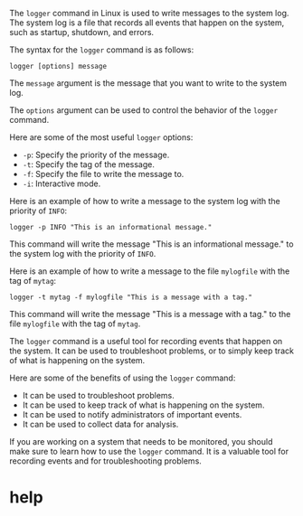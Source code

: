 The `logger` command in Linux is used to write messages to the system log. The system log is a file that records all events that happen on the system, such as startup, shutdown, and errors.

The syntax for the `logger` command is as follows:

```
logger [options] message
```

The `message` argument is the message that you want to write to the system log.

The `options` argument can be used to control the behavior of the `logger` command.

Here are some of the most useful `logger` options:

* `-p`: Specify the priority of the message.
* `-t`: Specify the tag of the message.
* `-f`: Specify the file to write the message to.
* `-i`: Interactive mode.

Here is an example of how to write a message to the system log with the priority of `INFO`:

```
logger -p INFO "This is an informational message."
```

This command will write the message "This is an informational message." to the system log with the priority of `INFO`.

Here is an example of how to write a message to the file `mylogfile` with the tag of `mytag`:

```
logger -t mytag -f mylogfile "This is a message with a tag."
```

This command will write the message "This is a message with a tag." to the file `mylogfile` with the tag of `mytag`.

The `logger` command is a useful tool for recording events that happen on the system. It can be used to troubleshoot problems, or to simply keep track of what is happening on the system.

Here are some of the benefits of using the `logger` command:

* It can be used to troubleshoot problems.
* It can be used to keep track of what is happening on the system.
* It can be used to notify administrators of important events.
* It can be used to collect data for analysis.

If you are working on a system that needs to be monitored, you should make sure to learn how to use the `logger` command. It is a valuable tool for recording events and for troubleshooting problems.




# help 

```

```
